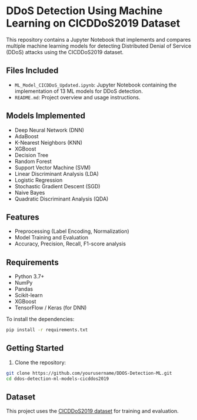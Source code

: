# DDoS Detection Using Machine Learning on CICDDoS2019 Dataset

This repository contains a Jupyter Notebook that implements and compares multiple machine learning models for detecting Distributed Denial of Service (DDoS) attacks using the CICDDoS2019 dataset.

##  Files Included

- `ML_Model_CICDDoS_Updated.ipynb`: Jupyter Notebook containing the implementation of 13 ML models for DDoS detection.
- `README.md`: Project overview and usage instructions.

##  Models Implemented

- Deep Neural Network (DNN)
- AdaBoost
- K-Nearest Neighbors (KNN)
- XGBoost
- Decision Tree
- Random Forest
- Support Vector Machine (SVM)
- Linear Discriminant Analysis (LDA)
- Logistic Regression
- Stochastic Gradient Descent (SGD)
- Naive Bayes
- Quadratic Discriminant Analysis (QDA)

##  Features

- Preprocessing (Label Encoding, Normalization)
- Model Training and Evaluation
- Accuracy, Precision, Recall, F1-score analysis

##  Requirements

- Python 3.7+
- NumPy
- Pandas
- Scikit-learn
- XGBoost
- TensorFlow / Keras (for DNN)

To install the dependencies:

```bash
pip install -r requirements.txt
```

##  Getting Started

1. Clone the repository:
```bash
git clone https://github.com/yourusername/DDOS-Detection-ML.git
cd ddos-detection-ml-models-cicddos2019
```


##  Dataset

This project uses the [CICDDoS2019 dataset](https://www.unb.ca/cic/datasets/ddos-2019.html) for training and evaluation.


